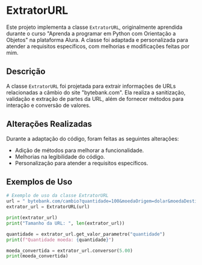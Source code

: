 # ExtratorURL

Este projeto implementa a classe `ExtratorURL`, originalmente aprendida durante o curso "Aprenda a programar em Python com Orientação a Objetos" na plataforma Alura. A classe foi adaptada e personalizada para atender a requisitos específicos, com melhorias e modificações feitas por mim.

## Descrição

A classe `ExtratorURL` foi projetada para extrair informações de URLs relacionadas a câmbio do site "bytebank.com". Ela realiza a sanitização, validação e extração de partes da URL, além de fornecer métodos para interação e conversão de valores.

## Alterações Realizadas

Durante a adaptação do código, foram feitas as seguintes alterações:

- Adição de métodos para melhorar a funcionalidade.
- Melhorias na legibilidade do código.
- Personalização para atender a requisitos específicos.

## Exemplos de Uso

```python
# Exemplo de uso da classe ExtratorURL
url = " bytebank.com/cambio?quantidade=100&moedaOrigem=dolar&moedaDestino=real"
extrator_url = ExtratorURL(url)

print(extrator_url)
print("Tamanho da URL: ", len(extrator_url))

quantidade = extrator_url.get_valor_parametro("quantidade")
print(f"Quantidade moeda: {quantidade}")

moeda_convertida = extrator_url.conversor(5.00)
print(moeda_convertida)